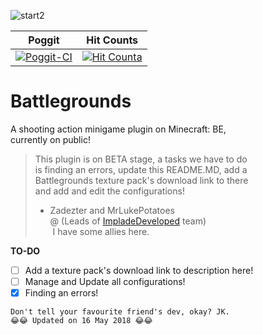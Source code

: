 ![start2](https://cdn.discordapp.com/attachments/442624759985864714/446289257401679873/Logopit_1526473660806.png)


| Poggit | Hit Counts |
| :---: | :---: | 
[![Poggit-CI](https://poggit.pmmp.io/ci.badge/ImpladeDeveloped/Battlegrounds/Battlegrounds/BG)](https://poggit.pmmp.io/ci/ImpladeDeveloped/Battegrounds) | [![Hit Counta](http://hits.dwyl.io/ImpladeDeveloped/Battlegrounds.svg)](http://hits.dwyl.io/ImpladeDeveloped/Battlegrounds)


# Battlegrounds
A shooting action minigame plugin on Minecraft: BE,<br>
currently on public!

> This plugin is on BETA stage, a tasks we have to do<br>
> is finding an errors, update this README.MD, add a<br>
> Battlegrounds texture pack's download link to there<br>
> and add and edit the configurations!
>
> - Zadezter and MrLukePotatoes<br>
> @ (Leads of [ImpladeDeveloped](http://github.com/ImpladeDeveloped) team)<br>
>  I have some allies here.

**TO-DO**
- [ ] Add a texture pack's download link to description here!
- [ ] Manage and Update all configurations!
- [x] Finding an errors!

```
Don't tell your favourite friend's dev, okay? JK.
😂😂 Updated on 16 May 2018 😂😂
```
